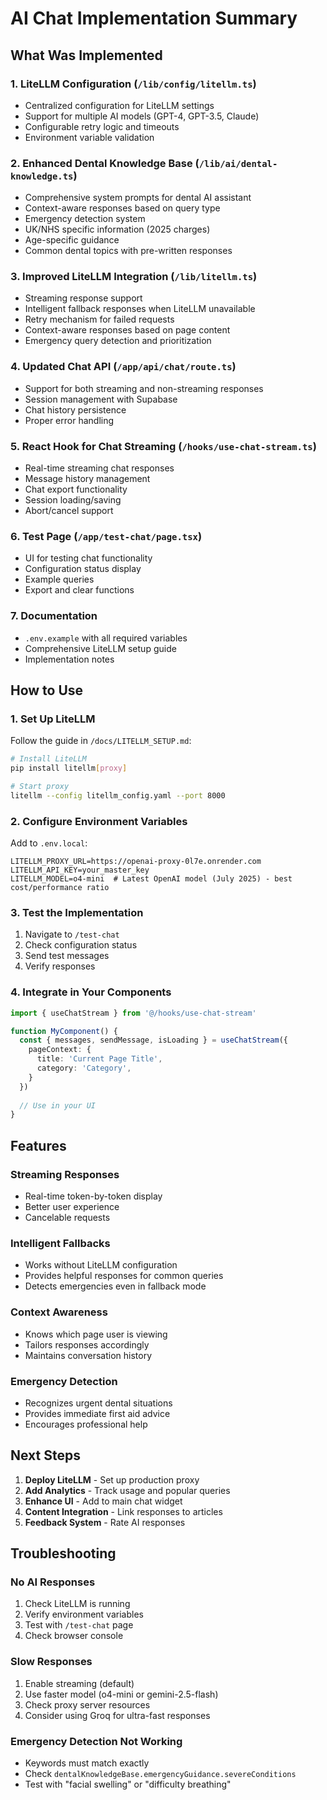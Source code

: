 # AI Chat Implementation Summary

## What Was Implemented

### 1. LiteLLM Configuration (`/lib/config/litellm.ts`)
- Centralized configuration for LiteLLM settings
- Support for multiple AI models (GPT-4, GPT-3.5, Claude)
- Configurable retry logic and timeouts
- Environment variable validation

### 2. Enhanced Dental Knowledge Base (`/lib/ai/dental-knowledge.ts`)
- Comprehensive system prompts for dental AI assistant
- Context-aware responses based on query type
- Emergency detection system
- UK/NHS specific information (2025 charges)
- Age-specific guidance
- Common dental topics with pre-written responses

### 3. Improved LiteLLM Integration (`/lib/litellm.ts`)
- Streaming response support
- Intelligent fallback responses when LiteLLM unavailable
- Retry mechanism for failed requests
- Context-aware responses based on page content
- Emergency query detection and prioritization

### 4. Updated Chat API (`/app/api/chat/route.ts`)
- Support for both streaming and non-streaming responses
- Session management with Supabase
- Chat history persistence
- Proper error handling

### 5. React Hook for Chat Streaming (`/hooks/use-chat-stream.ts`)
- Real-time streaming chat responses
- Message history management
- Chat export functionality
- Session loading/saving
- Abort/cancel support

### 6. Test Page (`/app/test-chat/page.tsx`)
- UI for testing chat functionality
- Configuration status display
- Example queries
- Export and clear functions

### 7. Documentation
- `.env.example` with all required variables
- Comprehensive LiteLLM setup guide
- Implementation notes

## How to Use

### 1. Set Up LiteLLM
Follow the guide in `/docs/LITELLM_SETUP.md`:

```bash
# Install LiteLLM
pip install litellm[proxy]

# Start proxy
litellm --config litellm_config.yaml --port 8000
```

### 2. Configure Environment Variables
Add to `.env.local`:
```env
LITELLM_PROXY_URL=https://openai-proxy-0l7e.onrender.com
LITELLM_API_KEY=your_master_key
LITELLM_MODEL=o4-mini  # Latest OpenAI model (July 2025) - best cost/performance ratio
```

### 3. Test the Implementation
1. Navigate to `/test-chat`
2. Check configuration status
3. Send test messages
4. Verify responses

### 4. Integrate in Your Components
```typescript
import { useChatStream } from '@/hooks/use-chat-stream'

function MyComponent() {
  const { messages, sendMessage, isLoading } = useChatStream({
    pageContext: {
      title: 'Current Page Title',
      category: 'Category',
    }
  })
  
  // Use in your UI
}
```

## Features

### Streaming Responses
- Real-time token-by-token display
- Better user experience
- Cancelable requests

### Intelligent Fallbacks
- Works without LiteLLM configuration
- Provides helpful responses for common queries
- Detects emergencies even in fallback mode

### Context Awareness
- Knows which page user is viewing
- Tailors responses accordingly
- Maintains conversation history

### Emergency Detection
- Recognizes urgent dental situations
- Provides immediate first aid advice
- Encourages professional help

## Next Steps

1. **Deploy LiteLLM** - Set up production proxy
2. **Add Analytics** - Track usage and popular queries
3. **Enhance UI** - Add to main chat widget
4. **Content Integration** - Link responses to articles
5. **Feedback System** - Rate AI responses

## Troubleshooting

### No AI Responses
1. Check LiteLLM is running
2. Verify environment variables
3. Test with `/test-chat` page
4. Check browser console

### Slow Responses
1. Enable streaming (default)
2. Use faster model (o4-mini or gemini-2.5-flash)
3. Check proxy server resources
4. Consider using Groq for ultra-fast responses

### Emergency Detection Not Working
- Keywords must match exactly
- Check `dentalKnowledgeBase.emergencyGuidance.severeConditions`
- Test with "facial swelling" or "difficulty breathing"